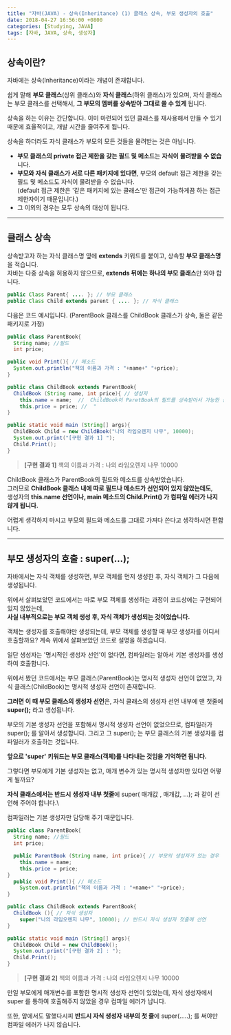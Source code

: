 ```yaml
---
title: "자바(JAVA) - 상속(Inheritance) (1) 클래스 상속, 부모 생성자의 호출"
date: 2018-04-27 16:56:00 +0800
categories: [Studying, JAVA]
tags: [자바, JAVA, 상속, 생성자]
---
```




## **상속이란**?

자바에는 상속(Inheritance)이라는 개념이 존재합니다.

쉽게 말해 **부모 클래스**(상위 클래스)와 **자식 클래스**(하위 클래스)가 있으며,
자식 클래스는 부모 클래스를 선택해서, **그 부모의 멤버를 상속받아 그대로 쓸 수 있게** 됩니다.

상속을 하는 이유는 간단합니다. 이미 마련되어 있던 클래스를 재사용해서 만들 수 있기 때문에 효율적이고, 개발 시간을 줄여주게 됩니다.  

상속을 하더라도 자식 클래스가 부모의 모든 것들을 물려받는 것은 아닙니다.

*  **부모 클래스의 private 접근 제한을 갖는 필드 및 메소드**는 **자식이 물려받을 수 없습**니다.
*  **부모와 자식 클래스가 서로 다른 패키지에 있다면**, 부모의 default 접근 제한을 갖는 필드 및 메소드도 자식이 물려받을 수 없습니다.   
  (default 접근 제한은 '같은 패키지에 있는 클래스'만 접근이 가능하게끔 하는 접근 제한자이기 때문입니다.)
* 그 이외의 경우는 모두 상속의 대상이 됩니다.

---



## **클래스 상속**

상속받고자 하는 자식 클래스명 옆에 **extends** 키워드를 붙이고, 상속할 **부모 클래스명**을 적습니다.  
자바는 다중 상속을 허용하지 않으므로, **extends 뒤에는 하나의 부모 클래스**만 와야 합니다.

```java
public Class Parent{ .... }; // 부모 클래스
public Class Child extends parent { .... }; // 자식 클래스
```



다음은 코드 예시입니다. (ParentBook 클래스를 ChildBook 클래스가 상속, 둘은 같은 패키지로 가정)

```java
public class ParentBook{
  String name; //필드
  int price;

public void Print(){ // 메소드
  System.out.println("책의 이름과 가격 : "+name+" "+price);
}
```

```java
public class ChildBook extends ParentBook{
  ChildBook (String name, int price){ // 생성자
    this.name = name;  //  ChildBook이 ParetBook의 필드를 상속받아서 가능한 선언
    this.price = price; //  "
}

public static void main (String[] args){
  ChildBook Child = new ChildBook("나의 라임오렌지 나무", 10000);
  System.out.print("[구현 결과 1] ");
  Child.Print();
}
```

> **[구현 결과 1]** 책의 이름과 가격 : 나의 라임오렌지 나무 10000



ChildBook 클래스가 ParentBook의 필드와 메소드를 상속받았습니다.  
그러므로 **ChildBook 클래스 내에 따로 필드나 메소드가 선언되어 있지 않았는데도**,  
생성자의 **this.name 선언이나, main 메소드의 Child.Print() 가 컴파일 에러가 나지 않게 됩니다.**

어렵게 생각하지 마시고 부모의 필드와 메소드를 그대로 가져다 쓴다고 생각하시면 편합니다.

---



## **부모 생성자의 호출 : super(...);**

자바에서는 자식 객체를 생성하면, 부모 객체를 먼저 생성한 후, 자식 객체가 그 다음에 생성됩니다.

위에서 살펴보았던 코드에서는 따로 부모 객체를 생성하는 과정이 코드상에는 구현되어 있지 않았는데,   
**사실 내부적으로는 부모 객체 생성 후, 자식 객체가 생성되는 것이었습니다.**

객체는 생성자를 호출해야만 생성되는데, 부모 객체를 생성할 때 부모 생성자를 어디서 호출할까요?
계속 위에서 살펴보았던 코드로 설명을 하겠습니다.



일단 생성자는 '명시적인 생성자 선언'이 없다면, 컴파일러는 알아서 기본 생성자를 생성하여 호출합니다. 

위에서 봤던 코드에서는 부모 클래스(ParentBook)는 명시적 생성자 선언이 없었고, 자식 클래스(ChildBook)는 명시적 생성자 선언이 존재합니다.

**그러면 이 때 부모 클래스의 생성자 선언**은, 자식 클래스의 생성자 선언 내부에 맨 첫줄에 **super();** 라고 생성됩니다.

부모의 기본 생성자 선언을 포함해서 명시적 생성자 선언이 없었으므로, 컴파일러가 super(); 를 알아서 생성합니다. 그리고 그 super(); 는 부모 클래스의 기본 생성자를 컴파일러가 호출하는 것입니다.

**앞으로 'super' 키워드는 부모 클래스(객체)를 나타내는 것임을 기억하면 됩니다.**




그렇다면 부모에게 기본 생성자는 없고, 매개 변수가 있는 명시적 생성자만 있다면 어떻게 될까요?

**자식 클래스에서는 반드시** **생성자 내부 첫줄**에 super( 매개값 , 매개값, ...); 과 같이 선언해 주어야 합니다.\

컴파일러는 기본 생성자만 담당해 주기 때문입니다.

```java
public class ParentBook{
  String name; //필드
  int price;

  public ParentBook (String name, int price){ // 부모의 생성자가 있는 경우
    this.name = name;
    this.price = price;
}
  public void Print(){ // 메소드
    System.out.println("책의 이름과 가격 : "+name+" "+price);
}
```

```java
public class ChildBook extends ParentBook{
  ChildBook (){ // 자식 생성자
    super("나의 라임오렌지 나무", 10000); // 반드시 자식 생성자 첫줄에 선언
}

public static void main (String[] args){
  ChildBook Child = new ChildBook();
  System.out.print("[구현 결과 2] : ");
  Child.Print();
}
```

> **[구현 결과 2]** 책의 이름과 가격 : 나의 라임오렌지 나무 10000



만일 부모에게 매개변수를 포함한 명시적 생성자 선언이 있었는데, 자식 생성자에서 super 를 통하여 호출해주지 않았을 경우 컴파일 에러가 납니다.

또한, 앞에서도 말했다시피 **반드시 자식 생성자 내부의 첫 줄**에 super(.....); 를 써야만 컴파일 에러가 나지 않습니다.

